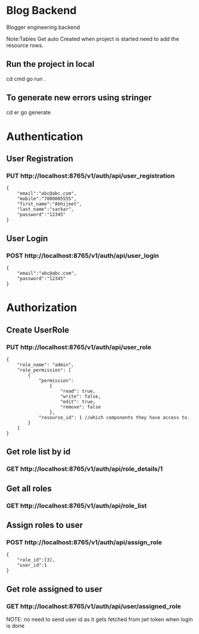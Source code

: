 # Blog Backend
Blogger engineering backend

Note:Tables Get auto Created when project is started
need to add the resource rows.
## Run the project in local 
cd cmd
go run .

## To generate new errors using stringer
cd er
go generate

# Authentication
## User Registration 
### PUT http://localhost:8765/v1/auth/api/user_registration 

```
{
    "email":"abc@abc.com",
    "mobile":"7000005555",
    "first_name":"Abhijeet",
    "last_name":"sarkar",
    "password":"12345"
}
```

## User Login

### POST http://localhost:8765/v1/auth/api/user_login

```
{
    "email":"abc@abc.com",
    "password":"12345"
}
```

# Authorization 
## Create UserRole
### PUT http://localhost:8765/v1/auth/api/user_role

```
{
    "role_name": "admin",
    "role_permission": [
        {
            "permission": 
                {
                    "read": true,
                    "write": false,
                    "edit": true,
                    "remove": false
                },
            "resourse_id": 1 //which components they have access to.
        }
    ]
}
```

## Get role list by id
### GET http://localhost:8765/v1/auth/api/role_details/1

## Get all roles
### GET http://localhost:8765/v1/auth/api/role_list

## Assign roles to user
### POST http://localhost:8765/v1/auth/api/assign_role
```
{
    "role_id":[3],
    "user_id":1
}
```

## Get role assigned to user 
### GET http://localhost:8765/v1/auth/api/user/assigned_role
NOTE: no need to send user id as it gets fetched from jwt token when login is done 

